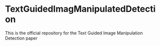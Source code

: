# TextGuidedImagManipulatedDetection
This is the official repository for the Text Guided Image Manipulation Detection paper
